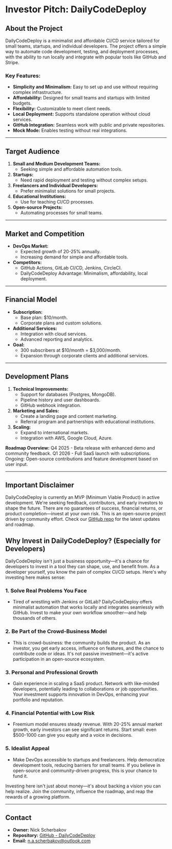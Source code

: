 # Investor Pitch: DailyCodeDeploy

## About the Project
DailyCodeDeploy is a minimalist and affordable CI/CD service tailored for small teams, startups, and individual developers. The project offers a simple way to automate code development, testing, and deployment processes, with the ability to run locally and integrate with popular tools like GitHub and Stripe.

### Key Features:
- **Simplicity and Minimalism:** Easy to set up and use without requiring complex infrastructure.
- **Affordability:** Designed for small teams and startups with limited budgets.
- **Flexibility:** Customizable to meet client needs.
- **Local Deployment:** Supports standalone operation without cloud services.
- **GitHub Integration:** Seamless work with public and private repositories.
- **Mock Mode:** Enables testing without real integrations.

---

## Target Audience
1. **Small and Medium Development Teams:**
   - Seeking simple and affordable automation tools.
2. **Startups:**
   - Need rapid deployment and testing without complex setups.
3. **Freelancers and Individual Developers:**
   - Prefer minimalist solutions for small projects.
4. **Educational Institutions:**
   - Use for teaching CI/CD processes.
5. **Open-source Projects:**
   - Automating processes for small teams.

---

## Market and Competition
- **DevOps Market:**
  - Expected growth of 20-25% annually.
  - Increasing demand for simple and affordable tools.
- **Competitors:**
  - GitHub Actions, GitLab CI/CD, Jenkins, CircleCI.
  - DailyCodeDeploy Advantage: Minimalism, affordability, local deployment.

---

## Financial Model
- **Subscription:**
  - Base plan: $10/month.
  - Corporate plans and custom solutions.
- **Additional Services:**
  - Integration with cloud services.
  - Advanced reporting and analytics.
- **Goal:**
  - 300 subscribers at $10/month = $3,000/month.
  - Expansion through corporate clients and additional services.

---

## Development Plans
1. **Technical Improvements:**
   - Support for databases (Postgres, MongoDB).
   - Pipeline history and user dashboards.
   - GitHub webhook integration.
2. **Marketing and Sales:**
   - Create a landing page and content marketing.
   - Referral program and partnerships with educational institutions.
3. **Scaling:**
   - Expand to international markets.
   - Integration with AWS, Google Cloud, Azure.

**Roadmap Overview:** Q4 2025 - Beta release with enhanced demo and community feedback. Q1 2026 - Full SaaS launch with subscriptions. Ongoing: Open-source contributions and feature development based on user input.

---

## Important Disclaimer

DailyCodeDeploy is currently an MVP (Minimum Viable Product) in active development. We're seeking feedback, contributors, and early investors to shape the future. There are no guarantees of success, financial returns, or product completion—invest at your own risk. This is an open-source project driven by community effort. Check our [GitHub repo](https://github.com/NickScherbakov/daily-code-deploy) for the latest updates and roadmap.

## Why Invest in DailyCodeDeploy? (Especially for Developers)

DailyCodeDeploy isn't just a business opportunity—it's a chance for developers to invest in a tool they can shape, use, and benefit from. As a developer yourself, you know the pain of complex CI/CD setups. Here's why investing here makes sense:

### 1. **Solve Real Problems You Face**

- Tired of wrestling with Jenkins or GitLab? DailyCodeDeploy offers minimalist automation that works locally and integrates seamlessly with GitHub. Invest to make your own workflow smoother—and help thousands of others.

### 2. **Be Part of the Crowd-Business Model**

- This is crowd-business: the community builds the product. As an investor, you get early access, influence on features, and the chance to contribute code or ideas. It's not passive investment—it's active participation in an open-source ecosystem.

### 3. **Personal and Professional Growth**

- Gain experience in scaling a SaaS product. Network with like-minded developers, potentially leading to collaborations or job opportunities. Your investment supports innovation in DevOps, enhancing your portfolio and reputation.

### 4. **Financial Potential with Low Risk**

- Freemium model ensures steady revenue. With 20-25% annual market growth, early investors can see significant returns. Start small: even $500-1000 can give you equity and a voice in decisions.

### 5. **Idealist Appeal**

- Make DevOps accessible to startups and freelancers. Help democratize development tools, reducing barriers for small teams. If you believe in open-source and community-driven progress, this is your chance to fund it.

Investing here isn't just about money—it's about backing a vision you can help realize. Join the community, influence the roadmap, and reap the rewards of a growing platform.

---

## Contact

- **Owner:** Nick Scherbakov
- **Repository:** [GitHub - DailyCodeDeploy](https://github.com/NickScherbakov/daily-code-deploy)
- **Email:** <n.a.scherbakov@outlook.com>
